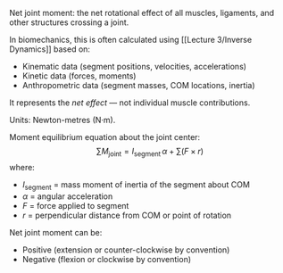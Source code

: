 
Net joint moment: the net rotational effect of all muscles, ligaments, and other structures crossing a joint.

In biomechanics, this is often calculated using [[Lecture 3/Inverse Dynamics]] based on:

- Kinematic data (segment positions, velocities, accelerations)
- Kinetic data (forces, moments)
- Anthropometric data (segment masses, COM locations, inertia)

It represents the *net effect* — not individual muscle contributions.

Units: Newton-metres (N·m).

Moment equilibrium equation about the joint center:
$$
\sum M_{\text{joint}} = I_{\text{segment}}\,\alpha + \sum (F \times r)
$$
where:
- $I_{\text{segment}}$ = mass moment of inertia of the segment about COM
- $\alpha$ = angular acceleration
- $F$ = force applied to segment
- $r$ = perpendicular distance from COM or point of rotation

Net joint moment can be:
- Positive (extension or counter-clockwise by convention)
- Negative (flexion or clockwise by convention)
